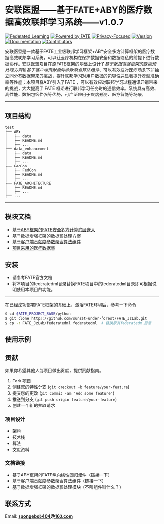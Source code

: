 # 安联医盟——基于FATE+ABY的医疗数据高效联邦学习系统——v1.0.7

[![Federated Learning](https://img.shields.io/badge/Federated%20Learning-Enabled-brightgreen)](https://www.example.com/federated-learning) [![Powered by FATE](https://img.shields.io/badge/Powered%20by-FATE-orange)](https://fate-oss.github.io/) [![Privacy-Focused](https://img.shields.io/badge/Privacy-Focused-blue)](https://www.example.com/privacy-policy) [![Version](https://img.shields.io/badge/Version-1.0.7-brightgreen)](https://www.example.com/releases) [![Documentation](https://img.shields.io/badge/Documentation-Yes-brightgreen)](https://www.example.com/docs) [![Contributors](https://img.shields.io/badge/Contributors-7-orange)](https://www.example.com/contributors)

安联医盟是一款基于FATE工业级联邦学习框架+ABY安全多方计算框架的医疗数据高效联邦学习系统，可以让医疗机构在保护数据安全和数据隐私的前提下进行数据协作。安联医盟项目在原FATE框架的基础上设计了*基于数据增强框架的数据预处理方案*和*基于客户端贡献度的参数聚合算法组件*，可以有效应对医疗场景下非独立同分布数据带来的挑战，提升联邦学习对用户数据的包容性并显著提升模型准确率等性能；本项目将ABY引入了FATE ，可以有效应对联邦学习过程通讯开销带来的挑战，大大提高了 FATE 框架进行联邦学习任务时的通信效率。系统具有高效、高性能、数据包容性强等优势，可广泛应用于疾病预测、医疗智能等场景。

<hr>

## 项目结构
```
test
├── ABY
│   ├── data
│   ├── README.md
│   ├── ...
├── data_enhancement
│   ├── data
│   ├── README.md
│   ├── ...
├── FedCon
│   ├── FedCon
│   ├── README.md
│   ├── ...
├── FATE_ARCHITECTURE
│   ├── README.md
│   ├── ...
├── ...
```
<hr>

## 模块文档

- [基于ABY框架的FATE安全多方计算底层嵌入](./test/ABY/README.md)
- [基于数据增强框架的数据预处理方案](./test/data_enhancement/README.md)
- [基于客户端贡献度参数聚合算法组件](./test/FedCon/README.md)
- [项目采用的医疗数据集](./test/data/README.md)

## 安装

- 请参考FATE官方文档
- 将本项目的federatedml目录替换FATE项目中的federatedml目录即可根据说明使用本项目的功能。

<hr>
在已经成功部署FATE框架的基础上，激活FATE环境后，参考一下命令

```bash
$ cd $FATE_PROJECT_BASE/python
$ git clone https://github.com/sunset-under-forest/FATE_JzLab.git
$ cp -r FATE_JzLab/federatedml federatedml  # 替换原有federatedml目录
```

## 使用示例



## 贡献

如果你希望其他人为项目做出贡献，提供贡献指南。

1. Fork 项目
2. 创建您的特性分支 (`git checkout -b feature/your-feature`)
3. 提交您的更改 (`git commit -am 'Add some feature'`)
4. 推送到分支 (`git push origin feature/your-feature`)
5. 创建一个新的拉取请求 



### 项目设计

- 架构
- 技术栈
- 算法
- 文献资料

### 文档链接

- 基于ABY框架的FATE纵向线性回归组件（链接一下）
- 基于客户端贡献度参数聚合算法组件（链接一下）
- 基于数据增强框架的数据预处理模块（不叫组件叫什么？）


## 联系方式

Email:  **spongebob404@163.com**





